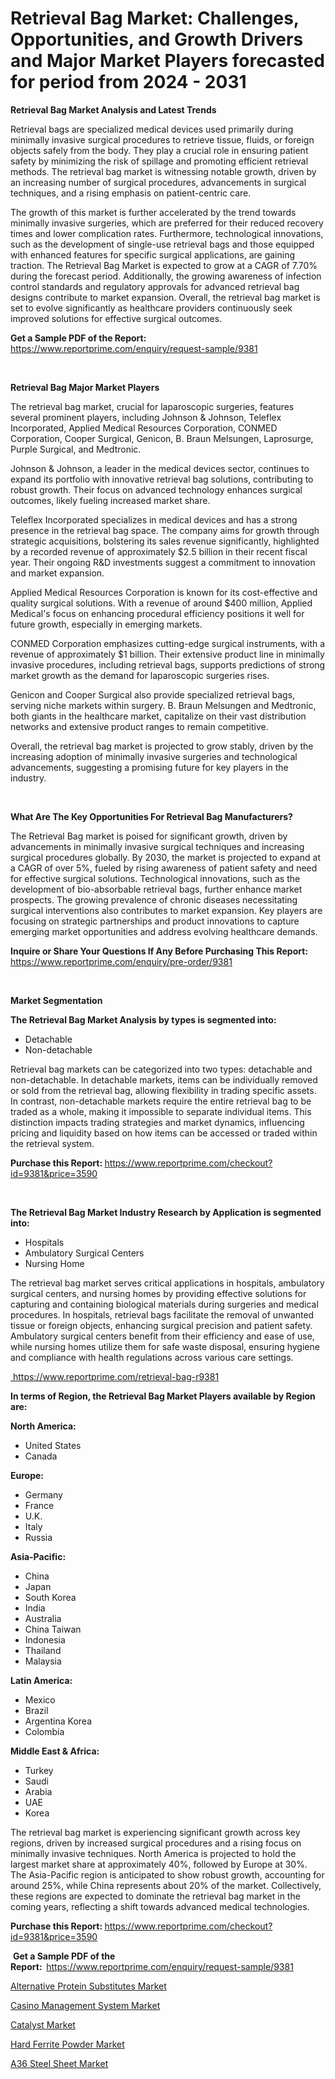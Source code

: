 <p><h1>Retrieval Bag Market: Challenges, Opportunities, and Growth Drivers and Major Market Players forecasted for period from 2024 - 2031</h1></p><p><strong>Retrieval Bag Market Analysis and Latest Trends</strong></p>
<p><p>Retrieval bags are specialized medical devices used primarily during minimally invasive surgical procedures to retrieve tissue, fluids, or foreign objects safely from the body. They play a crucial role in ensuring patient safety by minimizing the risk of spillage and promoting efficient retrieval methods. The retrieval bag market is witnessing notable growth, driven by an increasing number of surgical procedures, advancements in surgical techniques, and a rising emphasis on patient-centric care.</p><p>The growth of this market is further accelerated by the trend towards minimally invasive surgeries, which are preferred for their reduced recovery times and lower complication rates. Furthermore, technological innovations, such as the development of single-use retrieval bags and those equipped with enhanced features for specific surgical applications, are gaining traction. The Retrieval Bag Market is expected to grow at a CAGR of 7.70% during the forecast period. Additionally, the growing awareness of infection control standards and regulatory approvals for advanced retrieval bag designs contribute to market expansion. Overall, the retrieval bag market is set to evolve significantly as healthcare providers continuously seek improved solutions for effective surgical outcomes.</p></p>
<p><strong>Get a Sample PDF of the Report:&nbsp;</strong> <a href="https://www.reportprime.com/enquiry/request-sample/9381">https://www.reportprime.com/enquiry/request-sample/9381</a></p>
<p>&nbsp;</p>
<p><strong>Retrieval Bag Major Market Players</strong></p>
<p><p>The retrieval bag market, crucial for laparoscopic surgeries, features several prominent players, including Johnson & Johnson, Teleflex Incorporated, Applied Medical Resources Corporation, CONMED Corporation, Cooper Surgical, Genicon, B. Braun Melsungen, Laprosurge, Purple Surgical, and Medtronic. </p><p>Johnson & Johnson, a leader in the medical devices sector, continues to expand its portfolio with innovative retrieval bag solutions, contributing to robust growth. Their focus on advanced technology enhances surgical outcomes, likely fueling increased market share.</p><p>Teleflex Incorporated specializes in medical devices and has a strong presence in the retrieval bag space. The company aims for growth through strategic acquisitions, bolstering its sales revenue significantly, highlighted by a recorded revenue of approximately $2.5 billion in their recent fiscal year. Their ongoing R&D investments suggest a commitment to innovation and market expansion.</p><p>Applied Medical Resources Corporation is known for its cost-effective and quality surgical solutions. With a revenue of around $400 million, Applied Medical's focus on enhancing procedural efficiency positions it well for future growth, especially in emerging markets.</p><p>CONMED Corporation emphasizes cutting-edge surgical instruments, with a revenue of approximately $1 billion. Their extensive product line in minimally invasive procedures, including retrieval bags, supports predictions of strong market growth as the demand for laparoscopic surgeries rises.</p><p>Genicon and Cooper Surgical also provide specialized retrieval bags, serving niche markets within surgery. B. Braun Melsungen and Medtronic, both giants in the healthcare market, capitalize on their vast distribution networks and extensive product ranges to remain competitive. </p><p>Overall, the retrieval bag market is projected to grow stably, driven by the increasing adoption of minimally invasive surgeries and technological advancements, suggesting a promising future for key players in the industry.</p></p>
<p>&nbsp;</p>
<p><strong>What Are The Key Opportunities For Retrieval Bag Manufacturers?</strong></p>
<p><p>The Retrieval Bag market is poised for significant growth, driven by advancements in minimally invasive surgical techniques and increasing surgical procedures globally. By 2030, the market is projected to expand at a CAGR of over 5%, fueled by rising awareness of patient safety and need for effective surgical solutions. Technological innovations, such as the development of bio-absorbable retrieval bags, further enhance market prospects. The growing prevalence of chronic diseases necessitating surgical interventions also contributes to market expansion. Key players are focusing on strategic partnerships and product innovations to capture emerging market opportunities and address evolving healthcare demands.</p></p>
<p><strong>Inquire or Share Your Questions If Any Before Purchasing This Report:</strong> <a href="https://www.reportprime.com/enquiry/pre-order/9381">https://www.reportprime.com/enquiry/pre-order/9381</a></p>
<p>&nbsp;</p>
<p><strong>Market Segmentation</strong></p>
<p><strong>The Retrieval Bag Market Analysis by types is segmented into:</strong></p>
<p><ul><li>Detachable</li><li>Non-detachable</li></ul></p>
<p><p>Retrieval bag markets can be categorized into two types: detachable and non-detachable. In detachable markets, items can be individually removed or sold from the retrieval bag, allowing flexibility in trading specific assets. In contrast, non-detachable markets require the entire retrieval bag to be traded as a whole, making it impossible to separate individual items. This distinction impacts trading strategies and market dynamics, influencing pricing and liquidity based on how items can be accessed or traded within the retrieval system.</p></p>
<p><strong>Purchase this Report:&nbsp;</strong><a href="https://www.reportprime.com/checkout?id=9381&price=3590">https://www.reportprime.com/checkout?id=9381&price=3590</a></p>
<p>&nbsp;</p>
<p><strong>The Retrieval Bag Market Industry Research by Application is segmented into:</strong></p>
<p><ul><li>Hospitals</li><li>Ambulatory Surgical Centers</li><li>Nursing Home</li></ul></p>
<p><p>The retrieval bag market serves critical applications in hospitals, ambulatory surgical centers, and nursing homes by providing effective solutions for capturing and containing biological materials during surgeries and medical procedures. In hospitals, retrieval bags facilitate the removal of unwanted tissue or foreign objects, enhancing surgical precision and patient safety. Ambulatory surgical centers benefit from their efficiency and ease of use, while nursing homes utilize them for safe waste disposal, ensuring hygiene and compliance with health regulations across various care settings.</p></p>
<p><a href="https://www.reportprime.com/retrieval-bag-r9381">&nbsp;https://www.reportprime.com/retrieval-bag-r9381</a></p>
<p><strong>In terms of Region, the Retrieval Bag Market Players available by Region are:</strong></p>
<p>
    <p> <strong> North America: </strong>
        <ul>
            <li>United States</li>
            <li>Canada</li>
        </ul>
        </p> 
    <p> <strong> Europe: </strong>
        <ul>
            <li>Germany</li>
            <li>France</li>
            <li>U.K.</li>
            <li>Italy</li>
            <li>Russia</li>
        </ul>
        </p> 
    <p> <strong> Asia-Pacific: </strong>
        <ul>
            <li>China</li>
            <li>Japan</li>
            <li>South Korea</li>
            <li>India</li>
            <li>Australia</li>
            <li>China Taiwan</li>
            <li>Indonesia</li>
            <li>Thailand</li>
            <li>Malaysia</li>
        </ul>
        </p> 
    <p> <strong> Latin America: </strong>
        <ul>
            <li>Mexico</li>
            <li>Brazil</li>
            <li>Argentina Korea</li>
            <li>Colombia</li>
        </ul>
        </p> 
    <p> <strong> Middle East & Africa: </strong>
        <ul>
            <li>Turkey</li>
            <li>Saudi</li>
            <li>Arabia</li>
            <li>UAE</li>
            <li>Korea</li>
        </ul>
    </p>
    </p>
<p><p>The retrieval bag market is experiencing significant growth across key regions, driven by increased surgical procedures and a rising focus on minimally invasive techniques. North America is projected to hold the largest market share at approximately 40%, followed by Europe at 30%. The Asia-Pacific region is anticipated to show robust growth, accounting for around 25%, while China represents about 20% of the market. Collectively, these regions are expected to dominate the retrieval bag market in the coming years, reflecting a shift towards advanced medical technologies.</p></p>
<p><strong>Purchase this Report: </strong><a href="https://www.reportprime.com/checkout?id=9381&price=3590">https://www.reportprime.com/checkout?id=9381&price=3590</a></p>
<p>&nbsp;<strong>Get a Sample PDF of the Report:&nbsp;&nbsp;</strong><a href="https://www.reportprime.com/enquiry/request-sample/9381">https://www.reportprime.com/enquiry/request-sample/9381</a></p>
<p><strong></strong></p>
<p><p><a href="https://medium.com/@sean.peake0978/the-alternative-protein-substitutes-market-prioritizes-cost-control-and-efficiency-enhancement-b1dc386c484a">Alternative Protein Substitutes Market</a></p><p><a href="https://www.linkedin.com/pulse/how-casino-management-system-market-changing-from-2024-2031-jjrdf?trackingId=gOCT2EBoQqi6mvbnM%2FkyRg%3D%3D">Casino Management System Market</a></p><p><a href="https://www.linkedin.com/pulse/global-market-pulse-trends-growth-analysis-catalyst-forecasted-d1ioc?trackingId=ul%2BksA6mT4iawNk6V8fCVQ%3D%3D">Catalyst Market</a></p><p><a href="https://issuu.com/reportprime-2/docs/hard-ferrite-powder-market-size-203_06c5628fc6e2d1">Hard Ferrite Powder Market</a></p><p><a href="https://issuu.com/reportprime-2/docs/a36-steel-sheet-market-size-2030.pp_bc8b311ca31ffb">A36 Steel Sheet Market</a></p></p>
